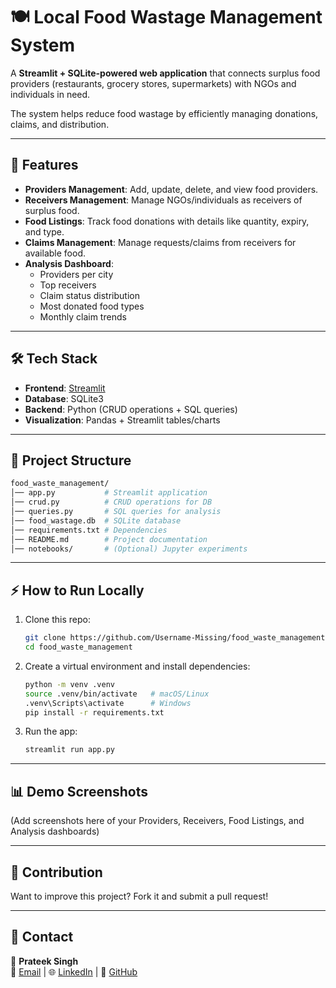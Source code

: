 # 🍽 Local Food Wastage Management System

A **Streamlit + SQLite-powered web application** that connects surplus food providers (restaurants, grocery stores, supermarkets) with NGOs and individuals in need.  

The system helps reduce food wastage by efficiently managing donations, claims, and distribution.

---

## 🚀 Features
- **Providers Management**: Add, update, delete, and view food providers.  
- **Receivers Management**: Manage NGOs/individuals as receivers of surplus food.  
- **Food Listings**: Track food donations with details like quantity, expiry, and type.  
- **Claims Management**: Manage requests/claims from receivers for available food.  
- **Analysis Dashboard**:  
  - Providers per city  
  - Top receivers  
  - Claim status distribution  
  - Most donated food types  
  - Monthly claim trends  

---

## 🛠️ Tech Stack
- **Frontend**: [Streamlit](https://streamlit.io/)  
- **Database**: SQLite3  
- **Backend**: Python (CRUD operations + SQL queries)  
- **Visualization**: Pandas + Streamlit tables/charts  

---

## 📂 Project Structure
```bash
food_waste_management/
│── app.py           # Streamlit application
│── crud.py          # CRUD operations for DB
│── queries.py       # SQL queries for analysis
│── food_wastage.db  # SQLite database
│── requirements.txt # Dependencies
│── README.md        # Project documentation
│── notebooks/       # (Optional) Jupyter experiments
```

---

## ⚡ How to Run Locally
1. Clone this repo:
   ```bash
   git clone https://github.com/Username-Missing/food_waste_management.git
   cd food_waste_management
   ```

2. Create a virtual environment and install dependencies:
   ```bash
   python -m venv .venv
   source .venv/bin/activate   # macOS/Linux
   .venv\Scripts\activate      # Windows
   pip install -r requirements.txt
   ```

3. Run the app:
   ```bash
   streamlit run app.py
   ```

---

## 📊 Demo Screenshots
(Add screenshots here of your Providers, Receivers, Food Listings, and Analysis dashboards)

---

## 🤝 Contribution
Want to improve this project? Fork it and submit a pull request!  

---

## 📧 Contact
👤 **Prateek Singh**  
📩 [Email](mailto:your_email@example.com) | 🌐 [LinkedIn](https://www.linkedin.com/in/your-linkedin/) | 🐙 [GitHub](https://github.com/Username-Missing)  
